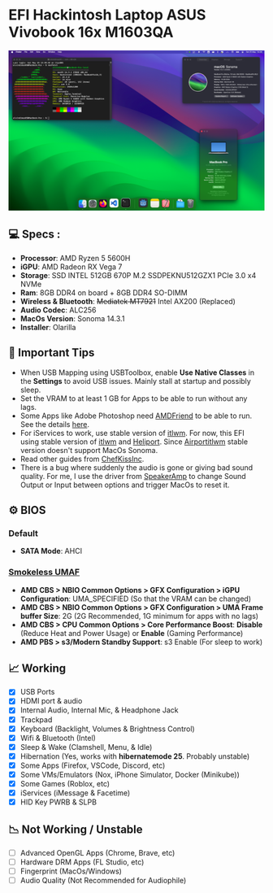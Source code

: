 # EFI Hackintosh Laptop ASUS Vivobook 16x M1603QA

![Preview](README.png)

## 💻 Specs :

- <b>Processor</b>: AMD Ryzen 5 5600H  
- <b>iGPU</b>: AMD Radeon RX Vega 7  
- <b>Storage</b>: SSD INTEL 512GB 670P M.2 SSDPEKNU512GZX1 PCIe 3.0 x4 NVMe 
- <b>Ram</b>: 8GB DDR4 on board + 8GB DDR4 SO-DIMM
- <b>Wireless & Bluetooth</b>: ~~Mediatek MT7921~~ Intel AX200 (Replaced)
- <b>Audio Codec</b>: ALC256
- <b>MacOs Version</b>: Sonoma 14.3.1
- <b>Installer</b>: Olarilla

## 🔧 Important Tips
- When USB Mapping using USBToolbox, enable <b>Use Native Classes</b> in the <b>Settings</b> to avoid USB issues. Mainly stall at startup and possibly sleep.
- Set the VRAM to at least 1 GB for Apps to be able to run without any lags.
- Some Apps like Adobe Photoshop need [AMDFriend](https://github.com/NyaomiDEV/AMDFriend) to be able to run. See the details [here](https://chefkissinc.github.io/guide/compatibility#compatibility-issues-with-some-apps).
- For iServices to work, use stable version of [itlwm](https://github.com/OpenIntelWireless/itlwm/releases). For now, this EFI using stable version of [itlwm](https://github.com/OpenIntelWireless/itlwm/releases/tag/v2.2.0) and [Heliport](https://github.com/OpenIntelWireless/HeliPort/releases/tag/v1.4.1). Since [Airportitlwm](https://github.com/OpenIntelWireless/itlwm/releases/tag/v2.2.0) stable version doesn't support MacOs Sonoma.
- Read other guides from [ChefKissInc](https://chefkissinc.github.io/guide/guide-differences).
- There is a bug where suddenly the audio is gone or giving bad sound quality. For me, I use the driver from [SpeakerAmp](https://apps.apple.com/us/app/speakeramp-booster-equalizer/id1496955576) to change Sound Output or Input between options and trigger MacOs to reset it. 

## ⚙️ BIOS
### Default
- <b>SATA Mode</b>: AHCI
### [Smokeless UMAF](https://github.com/DavidS95/Smokeless_UMAF)
- <b>AMD CBS > NBIO Common Options > GFX Configuration > iGPU Configuration</b>: UMA_SPECIFIED (So that the VRAM can be changed)
- <b>AMD CBS > NBIO Common Options > GFX Configuration > UMA Frame buffer Size</b>: 2G (2G Recommended, 1G minimum for apps with no lags)
- <b>AMD CBS > CPU Common Options > Core Performance Boost</b>: <b>Disable</b> (Reduce Heat and Power Usage) or <b>Enable</b> (Gaming Performance)
- <b>AMD PBS > s3/Modern Standby Support</b>: s3 Enable (For sleep to work)

## 📈 Working
- [x] USB Ports
- [x] HDMI port & audio
- [x] Internal Audio, Internal Mic, & Headphone Jack
- [x] Trackpad
- [x] Keyboard (Backlight, Volumes & Brightness Control)
- [x] Wifi & Bluetooth (Intel)
- [x] Sleep & Wake (Clamshell, Menu, & Idle)
- [x] Hibernation (Yes, works with <b>hibernatemode 25</b>. Probably unstable)
- [x] Some Apps (Firefox, VSCode, Discord, etc)
- [x] Some VMs/Emulators (Nox, iPhone Simulator, Docker (Minikube))
- [x] Some Games (Roblox, etc)
- [x] iServices (iMessage & Facetime)
- [x] HID Key PWRB & SLPB

## 📉 Not Working / Unstable
- [ ] Advanced OpenGL Apps (Chrome, Brave, etc)
- [ ] Hardware DRM Apps (FL Studio, etc)
- [ ] Fingerprint (MacOs/Windows)
- [ ] Audio Quality (Not Recommended for Audiophile)